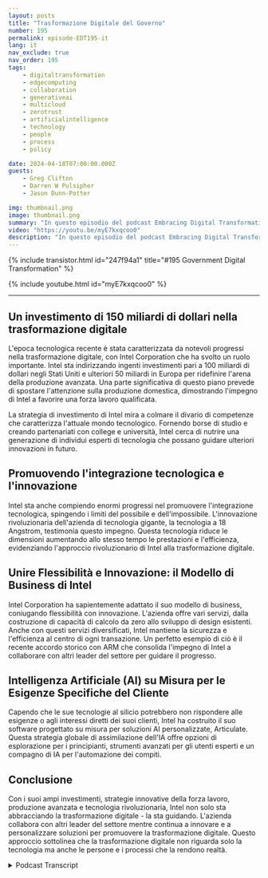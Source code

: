 ```yaml
---
layout: posts
title: "Trasformazione Digitale del Governo"
number: 195
permalink: episode-EDT195-it
lang: it
nav_exclude: true
nav_order: 195
tags:
    - digitaltransformation
    - edgecomputing
    - collaboration
    - generativeai
    - multicloud
    - zerotrust
    - artificialintelligence
    - technology
    - people
    - process
    - policy

date: 2024-04-18T07:00:00.000Z
guests:
    - Greg Clifton
    - Darren W Pulsipher
    - Jason Dunn-Potter

img: thumbnail.png
image: thumbnail.png
summary: "In questo episodio del podcast Embracing Digital Transformation, Darren Pulsipher, Greg Clifton e Jason Dunn-Potter evidenziano gli enormi investimenti di Intel nella trasformazione digitale. Discutono del percorso di Intel verso la trasformazione digitale, concentrandosi sugli investimenti dell'azienda nella diversificazione della catena di approvvigionamento, nello sviluppo della forza lavoro e in tecnologie all'avanguardia come l'intelligenza artificiale. Il podcast fornisce un'analisi approfondita delle innovazioni di Intel. Evidenzia il ruolo pionieristico dell'azienda in termini di tecnologia, dai mainframe al cloud."
video: "https://youtu.be/myE7kxqcoo0"
description: "In questo episodio del podcast Embracing Digital Transformation, Darren Pulsipher, Greg Clifton e Jason Dunn-Potter evidenziano gli enormi investimenti di Intel nella trasformazione digitale. Discutono del percorso di Intel verso la trasformazione digitale, concentrandosi sugli investimenti dell'azienda nella diversificazione della catena di approvvigionamento, nello sviluppo della forza lavoro e in tecnologie all'avanguardia come l'intelligenza artificiale. Il podcast fornisce un'analisi approfondita delle innovazioni di Intel. Evidenzia il ruolo pionieristico dell'azienda in termini di tecnologia, dai mainframe al cloud."
---
```


<div>
{% include transistor.html id="247f94a1" title="#195 Government Digital Transformation" %}

{% include youtube.html id="myE7kxqcoo0" %}
</div>

---

## Un investimento di 150 miliardi di dollari nella trasformazione digitale

L'epoca tecnologica recente è stata caratterizzata da notevoli progressi nella trasformazione digitale, con Intel Corporation che ha svolto un ruolo importante. Intel sta indirizzando ingenti investimenti pari a 100 miliardi di dollari negli Stati Uniti e ulteriori 50 miliardi in Europa per ridefinire l'arena della produzione avanzata. Una parte significativa di questo piano prevede di spostare l'attenzione sulla produzione domestica, dimostrando l'impegno di Intel a favorire una forza lavoro qualificata.

La strategia di investimento di Intel mira a colmare il divario di competenze che caratterizza l'attuale mondo tecnologico. Fornendo borse di studio e creando partenariati con college e università, Intel cerca di nutrire una generazione di individui esperti di tecnologia che possano guidare ulteriori innovazioni in futuro.

## Promuovendo l'integrazione tecnologica e l'innovazione

Intel sta anche compiendo enormi progressi nel promuovere l'integrazione tecnologica, spingendo i limiti del possibile e dell'impossibile. L'innovazione rivoluzionaria dell'azienda di tecnologia gigante, la tecnologia a 18 Angstrom, testimonia questo impegno. Questa tecnologia riduce le dimensioni aumentando allo stesso tempo le prestazioni e l'efficienza, evidenziando l'approccio rivoluzionario di Intel alla trasformazione digitale.

## Unire Flessibilità e Innovazione: il Modello di Business di Intel

Intel Corporation ha sapientemente adattato il suo modello di business, coniugando flessibilità con innovazione. L'azienda offre vari servizi, dalla costruzione di capacità di calcolo da zero allo sviluppo di design esistenti. Anche con questi servizi diversificati, Intel mantiene la sicurezza e l'efficienza al centro di ogni transazione. Un perfetto esempio di ciò è il recente accordo storico con ARM che consolida l'impegno di Intel a collaborare con altri leader del settore per guidare il progresso.

## Intelligenza Artificiale (AI) su Misura per le Esigenze Specifiche del Cliente

Capendo che le sue tecnologie al silicio potrebbero non rispondere alle esigenze o agli interessi diretti dei suoi clienti, Intel ha costruito il suo software progettato su misura per soluzioni AI personalizzate, Articulate. Questa strategia globale di assimilazione dell'IA offre opzioni di esplorazione per i principianti, strumenti avanzati per gli utenti esperti e un compagno di IA per l'automazione dei compiti.

## Conclusione

Con i suoi ampi investimenti, strategie innovative della forza lavoro, produzione avanzata e tecnologia rivoluzionaria, Intel non solo sta abbracciando la trasformazione digitale - la sta guidando. L'azienda collabora con altri leader del settore mentre continua a innovare e a personalizzare soluzioni per promuovere la trasformazione digitale. Questo approccio sottolinea che la trasformazione digitale non riguarda solo la tecnologia ma anche le persone e i processi che la rendono realtà.



<details>
<summary> Podcast Transcript </summary>

<p></p>

</details>
